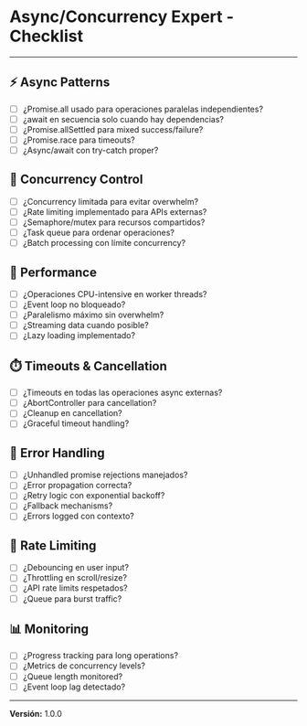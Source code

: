 # Async/Concurrency Expert - Checklist

---

## ⚡ Async Patterns

- [ ] ¿Promise.all usado para operaciones paralelas independientes?
- [ ] ¿await en secuencia solo cuando hay dependencias?
- [ ] ¿Promise.allSettled para mixed success/failure?
- [ ] ¿Promise.race para timeouts?
- [ ] ¿Async/await con try-catch proper?

## 🔄 Concurrency Control

- [ ] ¿Concurrency limitada para evitar overwhelm?
- [ ] ¿Rate limiting implementado para APIs externas?
- [ ] ¿Semaphore/mutex para recursos compartidos?
- [ ] ¿Task queue para ordenar operaciones?
- [ ] ¿Batch processing con límite concurrency?

## 🎯 Performance

- [ ] ¿Operaciones CPU-intensive en worker threads?
- [ ] ¿Event loop no bloqueado?
- [ ] ¿Paralelismo máximo sin overwhelm?
- [ ] ¿Streaming data cuando posible?
- [ ] ¿Lazy loading implementado?

## ⏱️ Timeouts & Cancellation

- [ ] ¿Timeouts en todas las operaciones async externas?
- [ ] ¿AbortController para cancellation?
- [ ] ¿Cleanup en cancellation?
- [ ] ¿Graceful timeout handling?

## 🐛 Error Handling

- [ ] ¿Unhandled promise rejections manejados?
- [ ] ¿Error propagation correcta?
- [ ] ¿Retry logic con exponential backoff?
- [ ] ¿Fallback mechanisms?
- [ ] ¿Errors logged con contexto?

## 🚦 Rate Limiting

- [ ] ¿Debouncing en user input?
- [ ] ¿Throttling en scroll/resize?
- [ ] ¿API rate limits respetados?
- [ ] ¿Queue para burst traffic?

## 📊 Monitoring

- [ ] ¿Progress tracking para long operations?
- [ ] ¿Metrics de concurrency levels?
- [ ] ¿Queue length monitored?
- [ ] ¿Event loop lag detectado?

---

**Versión:** 1.0.0
